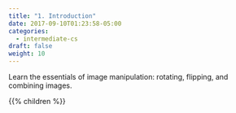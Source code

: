 ```yaml
---
title: "1. Introduction"
date: 2017-09-10T01:23:58-05:00
categories:
  - intermediate-cs
draft: false
weight: 10
---
```


Learn the essentials of image manipulation: rotating, flipping, and combining images. 
<!--more-->

<!--This should be first in the list!! Need to solve that problem.-->
{{% children %}}


